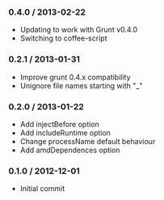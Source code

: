 
### 0.4.0 / 2013-02-22

  * Updating to work with Grunt v0.4.0
  * Switching to coffee-script

### 0.2.1 / 2013-01-31

  * Improve grunt 0.4.x compatibility
  * Unignore file names starting with "_"

### 0.2.0 / 2013-01-22

  * Add injectBefore option
  * Add includeRuntime option
  * Change processName default behaviour
  * Add amdDependences option

### 0.1.0 / 2012-12-01

  * Initial commit
